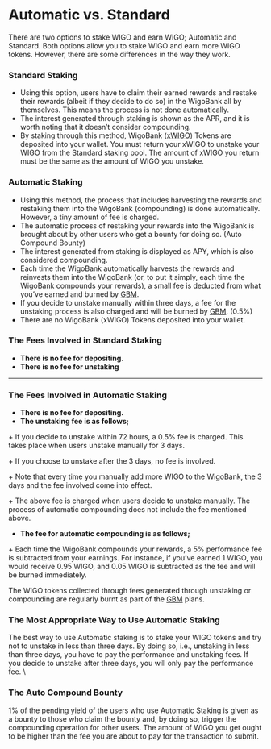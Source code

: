 # Automatic vs. Standard

There are two options to stake WIGO and earn WIGO; Automatic and Standard. Both options allow you to stake WIGO and earn more WIGO tokens. However, there are some differences in the way they work.



### **Standard Staking**

* Using this option, users have to claim their earned rewards and restake their rewards (albeit if they decide to do so) in the WigoBank all by themselves. This means the process is not done automatically.&#x20;
* The interest generated through staking is shown as the APR, and it is worth noting that it doesn’t consider compounding.&#x20;
* By staking through this method, WigoBank ([xWIGO](wigobank-faq-and-troubleshooting.md#wigo-bank-xwigo-token)) Tokens are deposited into your wallet. You must return your xWIGO to unstake your WIGO from the Standard staking pool. The amount of xWIGO you return must be the same as the amount of WIGO you unstake.

### **Automatic Staking**&#x20;

* Using this method, the process that includes harvesting the rewards and restaking them into the WigoBank (compounding) is done automatically. However, a tiny amount of fee is charged.&#x20;
* The automatic process of restaking your rewards into the WigoBank is brought about by other users who get a bounty for doing so. (Auto Compound Bounty)
* The interest generated from staking is displayed as APY, which is also considered compounding.&#x20;
* Each time the WigoBank automatically harvests the rewards and reinvests them into the WigoBank (or, to put it simply, each time the WigoBank compounds your rewards), a small fee is deducted from what you’ve earned and burned by [GBM](../../tokenomics/gamified-burning-mechanism-gbm.md). &#x20;
* If you decide to unstake manually within three days, a fee for the unstaking process is also charged and will be burned by [GBM](../../tokenomics/gamified-burning-mechanism-gbm.md). (0.5%)
* There are no WigoBank (xWIGO) Tokens deposited into your wallet.



### **The Fees Involved in Standard Staking**&#x20;

* **There is no fee for depositing.**
* **There is no fee for unstaking**

****

### **The Fees Involved in Automatic Staking**&#x20;

* **There is no fee for depositing.**
* **The unstaking fee is as follows;**



\+ If you decide to unstake within 72 hours, a 0.5% fee is charged. This takes place when users unstake manually for 3 days.&#x20;

\+ If you choose to unstake after the 3 days, no fee is involved.&#x20;

\+ Note that every time you manually add more WIGO to the WigoBank, the 3 days and the fee involved come into effect.&#x20;

\+ The above fee is charged when users decide to unstake manually. The process of automatic compounding does not include the fee mentioned above.&#x20;

* **The fee for automatic compounding is as follows;**&#x20;

\+ Each time the WigoBank compounds your rewards, a 5% performance fee is subtracted from your earnings. For instance, if you’ve earned 1 WIGO, you would receive 0.95 WIGO, and 0.05 WIGO is subtracted as the fee and will be burned immediately.

The WIGO tokens collected through fees generated through unstaking or compounding are regularly burnt as part of the [GBM](../../tokenomics/gamified-burning-mechanism-gbm.md) plans.



### **The Most Appropriate Way to Use Automatic Staking**

The best way to use Automatic staking is to stake your WIGO tokens and try not to unstake in less than three days. By doing so, i.e., unstaking in less than three days, you have to pay the performance and unstaking fees. If you decide to unstake after three days, you will only pay the performance fee. \


### **The** Auto Compound Bounty

1% of the pending yield of the users who use Automatic Staking is given as a bounty to those who claim the bounty and, by doing so, trigger the compounding operation for other users. The amount of WIGO you get ought to be higher than the fee you are about to pay for the transaction to submit.
